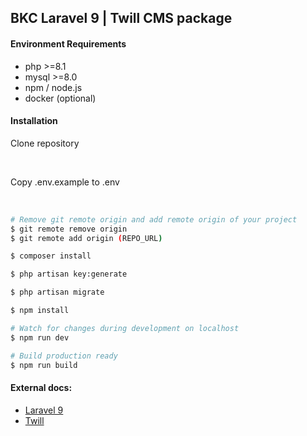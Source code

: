 ## BKC Laravel 9 | Twill CMS package

#### Environment Requirements
- php >=8.1
- mysql >=8.0
- npm / node.js
- docker (optional)

#### Installation

<p>Clone repository</p>
<br>
<p>Copy .env.example to .env</p>
<br>

```sh
# Remove git remote origin and add remote origin of your project
$ git remote remove origin
$ git remote add origin (REPO_URL)
```

```sh
$ composer install
```

```sh
$ php artisan key:generate
```

```sh
$ php artisan migrate
```

```sh
$ npm install
```

```sh
# Watch for changes during development on localhost
$ npm run dev
```

```sh
# Build production ready
$ npm run build
```

#### External docs:

- [Laravel 9](https://laravel.com/docs/9.x/)
- [Twill](https://twill.io/docs/)
